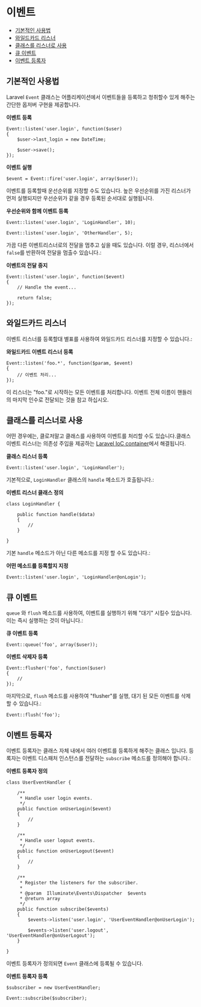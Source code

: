 # 이벤트

- [기본적인 사용법](#basic-usage)
- [와일드카드 리스너](#wildcard-listeners)
- [클래스를 리스너로 사용](#using-classes-as-listeners)
- [큐 이벤트](#queued-events)
- [이벤트 등록자](#event-subscribers)

<a name="basic-usage"></a>
## 기본적인 사용법

Laravel `Event` 클래스는 어플리케이션에서 이벤트들을 등록하고 청취할수 있게 해주는 간단한 옵저버 구현을 제공합니다.

**이벤트 등록**

    Event::listen('user.login', function($user)
  	{
  		$user->last_login = new DateTime;
  
  		$user->save();
  	});

**이벤트 실행**

	$event = Event::fire('user.login', array($user));

이벤트를 등록할때 운선순위를 지정할 수도 있습니다. 높은 우선순위를 가진 리스너가 먼저 실행되지만 우선순위가 같을 경우 등록된 순서대로 실행됩니다.

**우선순위와 함께 이벤트 등록**

	Event::listen('user.login', 'LoginHandler', 10);

	Event::listen('user.login', 'OtherHandler', 5);

가끔 다른 이벤트리스너로의 전달을 멈추고 싶을 때도 있습니다. 이럴 경우, 리스너에서 `false`를 반환하여 전달을 멈출수 있습니다.:

**이벤트의 전달 중지**

	Event::listen('user.login', function($event)
	{
		// Handle the event...

		return false;
	});

<a name="wildcard-listeners"></a>
## 와일드카드 리스너

이벤트 리스너를 등록할대 별표를 사용하여 와일드카드 리스너를 지정할 수 있습니다.:

**와일드카드 이벤트 리스너 등록**

	Event::listen('foo.*', function($param, $event)
	{
		// 이벤트 처리...
	});

이 리스너는 "foo."로 시작하는 모든 이벤트를 처리합니다. 이벤트 전체 이름이 핸들러의 마지막 인수로 전달되는 것을 참고 하십시오.

<a name="using-classes-as-listeners"></a>
## 클래스를 리스너로 사용

어떤 경우에는, 클로저말고 클래스를 사용하여 이벤트를 처리할 수도 있습니다.클래스 이벤트 리스너는 의존성 주입을 제공하는 [Laravel IoC container](/docs/ioc)에서 해결됩니다.

**클래스 리스너 등록**

    Event::listen('user.login', 'LoginHandler');

기본적으로, `LoginHandler` 클래스의 `handle` 메소드가 호출됩니다.:

**이벤트 리스너 클래스 정의**

	class LoginHandler {

		public function handle($data)
		{
			//
		}
 
	}

기본 `handle` 메소드가 아닌 다른 메소드를 지정 할 수도 있습니다.:

**어떤 메소드를 등록할지 지정**

	Event::listen('user.login', 'LoginHandler@onLogin');

<a name="queued-events"></a>
## 큐 이벤트

`queue` 와 `flush` 메소드를 사용하여, 이벤트를 실행하기 위해 "대기" 시킬수 있습니다. 이는 즉시 실행하는 것이 아닙니다.:

**큐 이벤트 등록**

	Event::queue('foo', array($user));

**이벤트 삭제자 등록**

	Event::flusher('foo', function($user)
	{
		//
	});

마지막으로, `flush` 메소드를 사용하여 "flusher"를 실행, 대기 된 모든 이벤트를 삭제 할 수 있습니다.:

	Event::flush('foo');

<a name="event-subscribers"></a>
## 이벤트 등록자

이벤트 등록자는 클래스 자체 내에서 여러 이벤트를 등록하게 해주는 클래스 입니다. 등록자는 이벤트 디스패처 인스턴스를 전달하는 `subscribe` 메소드를 정의해야 합니다.:

**이벤트 등록자 정의**

	class UserEventHandler {

		/**
		 * Handle user login events.
		 */
		public function onUserLogin($event)
		{
			//
		}

		/**
		 * Handle user logout events.
		 */
		public function onUserLogout($event)
		{
			//
		}

		/**
		 * Register the listeners for the subscriber.
		 *
		 * @param  Illuminate\Events\Dispatcher  $events
		 * @return array
		 */
		public function subscribe($events)
		{
			$events->listen('user.login', 'UserEventHandler@onUserLogin');

			$events->listen('user.logout', 'UserEventHandler@onUserLogout');
		}

	}

이벤트 등록자가 정의되면 `Event` 클래스에 등록될 수 있습니다.

**이벤트 등록자 등록**

	$subscriber = new UserEventHandler;

	Event::subscribe($subscriber);